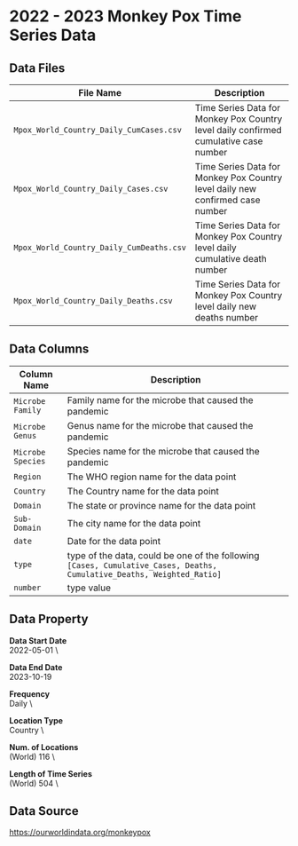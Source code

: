 # 2022 - 2023 Monkey Pox Time Series Data

## Data Files
| File Name | Description |
| --- | ---|
| `Mpox_World_Country_Daily_CumCases.csv` | Time Series Data for Monkey Pox Country level daily confirmed cumulative case number|
| `Mpox_World_Country_Daily_Cases.csv` | Time Series Data for Monkey Pox Country level daily new confirmed case number|
| `Mpox_World_Country_Daily_CumDeaths.csv` | Time Series Data for Monkey Pox Country level daily cumulative death number|
| `Mpox_World_Country_Daily_Deaths.csv` | Time Series Data for Monkey Pox Country level daily new deaths number|

## Data Columns
| Column Name | Description |
| --- | --- |
| `Microbe Family` | Family name for the microbe that caused the pandemic |
| `Microbe Genus` | Genus name for the microbe that caused the pandemic |
| `Microbe Species` | Species name for the microbe that caused the pandemic |
| `Region` | The WHO region name for the data point |
| `Country` | The Country name for the data point |
| `Domain` | The state or province name for the data point |
| `Sub-Domain` | The city name for the data point |
| `date` | Date for the data point |
| `type` | type of the data, could be one of the following `[Cases, Cumulative_Cases, Deaths, Cumulative_Deaths, Weighted_Ratio]` |
| `number` | type value |

## Data Property
**Data Start Date** \
2022-05-01 \

**Data End Date** \
2023-10-19

**Frequency** \
Daily \

**Location Type** \
Country \

**Num. of Locations** \
(World) 116 \

**Length of Time Series** \
(World) 504 \  

## Data Source
https://ourworldindata.org/monkeypox


